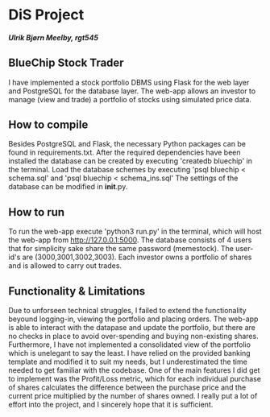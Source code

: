# DiS Project
##### Ulrik Bjørn Meelby, rgt545

## BlueChip Stock Trader
I have implemented a stock portfolio DBMS using Flask for the web layer and PostgreSQL for the database layer. The web-app allows an investor to manage (view and trade) a portfolio of stocks using simulated price data.
 
## How to compile
Besides PostgreSQL and Flask, the necessary Python packages can be found in requirements.txt. After the required dependencies have been installed the database can be created by executing 'createdb bluechip' in the terminal. Load the database schemes by executing 'psql bluechip < schema.sql' and 'psql bluechip < schema_ins.sql' The settings of the database can be modified in __init__.py.

## How to run
To run the web-app execute 'python3 run.py' in the terminal, which will host the web-app from http://127.0.0.1:5000. 
The database consists of 4 users that for simplicity sake share the same password (memestock). The user-id's are (3000,3001,3002,3003). 
Each investor owns a portfolio of shares and is allowed to carry out trades. 

## Functionality & Limitations
Due to unforseen technical struggles, I failed to extend the functionality beyound logging-in, viewing the portfolio and placing orders. The web-app is able to interact with the datapase and update the portfolio, but there are no checks in place to avoid over-spending and buying non-existing shares. Furthermore, I have not implemented a consolidated view of the portfolio which is unelegant to say the least. I have relied on the provided banking template and modified it to suit my needs, but I underestimated the time needed to get familiar with the codebase. One of the main features I did get to implement was the Profit/Loss metric, which for each individual purchase of shares calculates the difference between the purchase price and the current price multiplied by the number of shares owned. I really put a lot of effort into the project, and I sincerely hope that it is sufficient. 

















